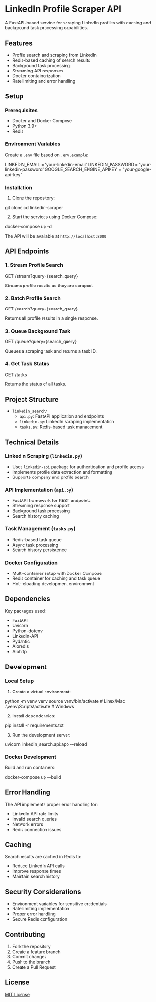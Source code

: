 
# LinkedIn Profile Scraper API

A FastAPI-based service for scraping LinkedIn profiles with caching and background task processing capabilities.

## Features

- Profile search and scraping from LinkedIn
- Redis-based caching of search results
- Background task processing
- Streaming API responses
- Docker containerization
- Rate limiting and error handling

## Setup

### Prerequisites

- Docker and Docker Compose
- Python 3.9+
- Redis

### Environment Variables

Create a `.env` file based on `.env.example`:


LINKEDIN_EMAIL = 'your-linkedin-email'
LINKEDIN_PASSWORD = 'your-linkedin-password'
GOOGLE_SEARCH_ENGINE_APIKEY = "your-google-api-key"


### Installation

1. Clone the repository:

git clone <repository-url>
cd linkedin-scraper


2. Start the services using Docker Compose:

docker-compose up -d


The API will be available at `http://localhost:8000`

## API Endpoints

### 1. Stream Profile Search

GET /stream?query={search_query}

Streams profile results as they are scraped.

### 2. Batch Profile Search

GET /search?query={search_query}

Returns all profile results in a single response.

### 3. Queue Background Task

GET /queue?query={search_query}

Queues a scraping task and returns a task ID.

### 4. Get Task Status

GET /tasks

Returns the status of all tasks.

## Project Structure

- `linkedin_search/`
  - `api.py`: FastAPI application and endpoints
  - `linkedin.py`: LinkedIn scraping implementation
  - `tasks.py`: Redis-based task management

## Technical Details

### LinkedIn Scraping (`linkedin.py`)
- Uses `linkedin-api` package for authentication and profile access
- Implements profile data extraction and formatting
- Supports company and profile search

### API Implementation (`api.py`)
- FastAPI framework for REST endpoints
- Streaming response support
- Background task processing
- Search history caching

### Task Management (`tasks.py`)
- Redis-based task queue
- Async task processing
- Search history persistence

### Docker Configuration
- Multi-container setup with Docker Compose
- Redis container for caching and task queue
- Hot-reloading development environment

## Dependencies

Key packages used:
- FastAPI
- Uvicorn
- Python-dotenv
- LinkedIn-API
- Pydantic
- Aioredis
- Aiohttp

## Development

### Local Setup

1. Create a virtual environment:

python -m venv venv
source venv/bin/activate  # Linux/Mac
.\venv\Scripts\activate  # Windows


2. Install dependencies:

pip install -r requirements.txt


3. Run the development server:

uvicorn linkedin_search.api:app --reload


### Docker Development

Build and run containers:

docker-compose up --build


## Error Handling

The API implements proper error handling for:
- LinkedIn API rate limits
- Invalid search queries
- Network errors
- Redis connection issues

## Caching

Search results are cached in Redis to:
- Reduce LinkedIn API calls
- Improve response times
- Maintain search history

## Security Considerations

- Environment variables for sensitive credentials
- Rate limiting implementation
- Proper error handling
- Secure Redis configuration

## Contributing

1. Fork the repository
2. Create a feature branch
3. Commit changes
4. Push to the branch
5. Create a Pull Request

## License

[MIT License](LICENSE)

